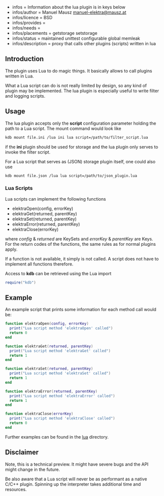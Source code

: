 - infos = Information about the lua plugin is in keys below
- infos/author = Manuel Mausz <manuel-elektra@mausz.at>
- infos/licence = BSD
- infos/provides =
- infos/needs =
- infos/placements = getstorage setstorage
- infos/status = maintained unittest configurable global memleak
- infos/description = proxy that calls other plugins (scripts) written in lua

## Introduction

The plugin uses Lua to do magic things. It basically allows to call plugins written in Lua.

What a Lua script can do is not really limited by design, so any kind of plugin may be
implemented. The lua plugin is especially useful to write filter and logging scripts.

## Usage

The lua plugin accepts only the **script** configuration parameter holding the path to a Lua
script. The mount command would look like

```sh
kdb mount file.ini /lua ini lua script=/path/to/filter_script.lua
```

if the **ini** plugin should be used for storage and the lua plugin only serves to invoke the
filter script.

For a Lua script that serves as (JSON) storage plugin itself, one could also use

```sh
kdb mount file.json /lua lua script=/path/to/json_plugin.lua
```

### Lua Scripts

Lua scripts can implement the following functions

- elektraOpen(config, errorKey)
- elektraGet(returned, parentKey)
- elektraSet(returned, parentKey)
- elektraError(returned, parentKey)
- elektraClose(errorKey)

where _config_ & _returned_ are KeySets and _errorKey_ & _parentKey_ are Keys.
For the return codes of the functions, the same rules as for normal plugins apply.

If a function is not available, it simply is not called. A script does not have to
implement all functions therefore.

Access to **kdb** can be retrieved using the Lua import

```lua
require("kdb")
```

## Example

An example script that prints some information for each method call would be:

```lua
function elektraOpen(config, errorKey)
  print("Lua script method 'elektraOpen' called")
  return 0
end

function elektraGet(returned, parentKey)
  print("Lua script method 'elektraGet' called")
  return 1
end

function elektraSet(returned, parentKey)
  print("Lua script method 'elektraSet' called")
  return 1
end

function elektraError(returned, parentKey)
  print("Lua script method 'elektraError' called")
  return 1
end

function elektraClose(errorKey)
  print("Lua script method 'elektraClose' called")
  return 0
end
```

Further examples can be found in the [lua](lua/) directory.

## Disclaimer

Note, this is a technical preview. It might have severe bugs
and the API might change in the future.

Be also aware that a Lua script will never be as performant as a native C/C++ plugin.
Spinning up the interpreter takes additional time and resources.
